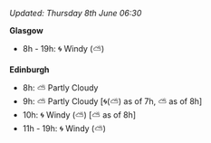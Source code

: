 *Updated: Thursday 8th June 06:30*

**Glasgow**

* 8h - 19h: :cyclone: Windy (:partly_sunny:)

**Edinburgh**

* 8h: :partly_sunny: Partly Cloudy
* 9h: :partly_sunny: Partly Cloudy [:cyclone:(:partly_sunny:) as of 7h, :partly_sunny: as of 8h]
* 10h: :cyclone: Windy (:partly_sunny:) [:partly_sunny: as of 8h]
* 11h - 19h: :cyclone: Windy (:partly_sunny:)

